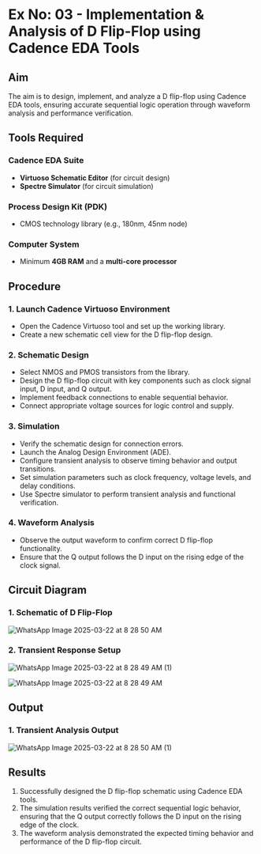 # Ex No: 03 - Implementation & Analysis of D Flip-Flop using Cadence EDA Tools

## Aim
The aim is to design, implement, and analyze a D flip-flop using Cadence EDA tools, ensuring accurate sequential logic operation through waveform analysis and performance verification.

## Tools Required

### Cadence EDA Suite
- **Virtuoso Schematic Editor** (for circuit design)
- **Spectre Simulator** (for circuit simulation)

### Process Design Kit (PDK)
- CMOS technology library (e.g., 180nm, 45nm node)

### Computer System
- Minimum **4GB RAM** and a **multi-core processor**

## Procedure

### 1. Launch Cadence Virtuoso Environment
- Open the Cadence Virtuoso tool and set up the working library.
- Create a new schematic cell view for the D flip-flop design.

### 2. Schematic Design
- Select NMOS and PMOS transistors from the library.
- Design the D flip-flop circuit with key components such as clock signal input, D input, and Q output.
- Implement feedback connections to enable sequential behavior.
- Connect appropriate voltage sources for logic control and supply.

### 3. Simulation
- Verify the schematic design for connection errors.
- Launch the Analog Design Environment (ADE).
- Configure transient analysis to observe timing behavior and output transitions.
- Set simulation parameters such as clock frequency, voltage levels, and delay conditions.
- Use Spectre simulator to perform transient analysis and functional verification.

### 4. Waveform Analysis
- Observe the output waveform to confirm correct D flip-flop functionality.
- Ensure that the Q output follows the D input on the rising edge of the clock signal.

## Circuit Diagram

### 1. Schematic of D Flip-Flop
![WhatsApp Image 2025-03-22 at 8 28 50 AM](https://github.com/user-attachments/assets/4c17836e-5369-4e95-aa48-bd9b0b2f1aff)

### 2. Transient Response Setup
![WhatsApp Image 2025-03-22 at 8 28 49 AM (1)](https://github.com/user-attachments/assets/15bb9f38-d5de-458d-b1c9-c9b1f0ea6e27)

![WhatsApp Image 2025-03-22 at 8 28 49 AM](https://github.com/user-attachments/assets/1a50bef2-27b9-4115-b1f0-09f928d05a6a)



 

## Output

### 1. Transient Analysis Output
![WhatsApp Image 2025-03-22 at 8 28 50 AM (1)](https://github.com/user-attachments/assets/658aaf87-8112-400e-a8ea-b06b0147b881)

## Results
1. Successfully designed the D flip-flop schematic using Cadence EDA tools.
2. The simulation results verified the correct sequential logic behavior, ensuring that the Q output correctly follows the D input on the rising edge of the clock.
3. The waveform analysis demonstrated the expected timing behavior and performance of the D flip-flop circuit.
